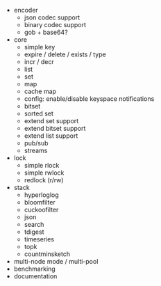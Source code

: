- encoder
  - json codec support
  - binary codec support
  - gob + base64?
- core
  + simple key
  + expire / delete / exists / type
  + incr / decr
  + list
  + set
  + map
  + cache map
  + config: enable/disable keyspace notifications
  + bitset
  - sorted set
  - extend set support
  - extend bitset support
  - extend list support
  - pub/sub
  - streams
- lock
  - simple rlock
  - simple rwlock
  - redlock (r/rw)
- stack
  - hyperloglog
  - bloomfilter
  - cuckoofilter
  - json
  - search
  - tdigest
  - timeseries
  - topk
  - countminsketch
- multi-node mode / multi-pool
- benchmarking
- documentation
